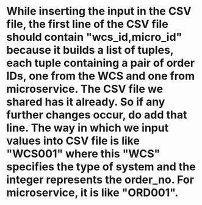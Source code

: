 <h1 Uploaded the python code, database and the CSV file in which we have to input the order id. h1/>
While inserting the input in the CSV file, the first line of the CSV file should contain "wcs_id,micro_id" because it builds a list of tuples, each tuple containing a pair of order IDs, one from the WCS and one from microservice.
The CSV file we shared has it already.
So if any further changes occur, do add that line.
The way in which we input values into CSV file is like "WCS001" where this "WCS" specifies the type of system and the integer represents the order_no. For microservice, it is like "ORD001".
